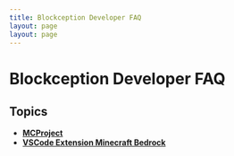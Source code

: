 ```yaml
---
title: Blockception Developer FAQ
layout: page
layout: page
---
```


# Blockception Developer FAQ

## Topics

- **[MCProject](./mcproject/index.html)**
- **[VSCode Extension Minecraft Bedrock](./vscode-extension-mcbe/index.html)**
